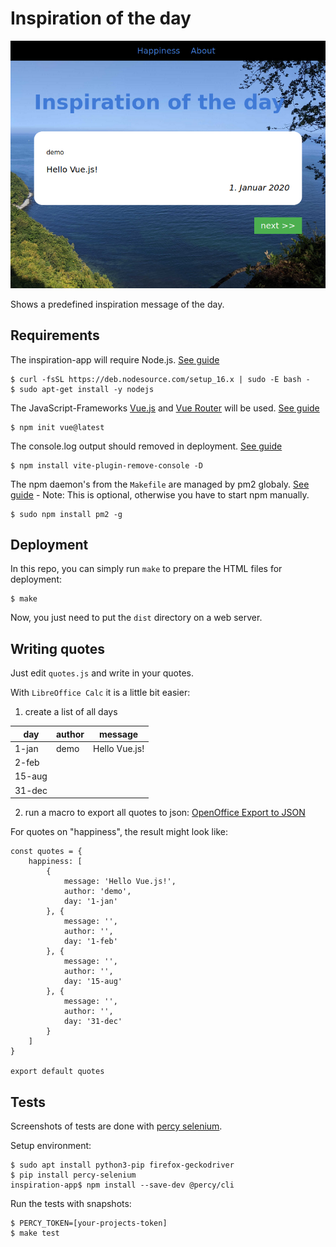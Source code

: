 # Inspiration of the day

![screenshot](res/screen_demo.png)

Shows a predefined inspiration message of the day.

## Requirements

The inspiration-app will require Node.js. [See guide](https://github.com/nodesource/distributions#debinstall)

	$ curl -fsSL https://deb.nodesource.com/setup_16.x | sudo -E bash -
	$ sudo apt-get install -y nodejs

The JavaScript-Frameworks [Vue.js](https://vuejs.org/) and [Vue Router](https://router.vuejs.org/)
will be used. [See guide](https://vuejs.org/guide/quick-start.html#with-build-tools)

	$ npm init vue@latest

The console.log output should removed in deployment. [See guide](https://reactjsexample.com/a-vite-plugin-that-deletes-console-log-in-the-production-environment)

	$ npm install vite-plugin-remove-console -D

The npm daemon's from the `Makefile` are managed by pm2 globaly. [See guide](https://medium.com/idomongodb/how-to-npm-run-start-at-the-background-%EF%B8%8F-64ddda7c1f1) - Note: This is optional, otherwise you have to start npm manually.

	$ sudo npm install pm2 -g

## Deployment

In this repo, you can simply run `make` to prepare the HTML files for deployment:

	$ make

Now, you just need to put the `dist` directory on a web server.

## Writing quotes

Just edit `quotes.js` and write in your quotes.

With `LibreOffice Calc` it is a little bit easier:

1. create a list of all days

day | author | message
-- | -- | --
1-jan | demo | Hello Vue.js!
2-feb | |
15-aug | |
31-dec | |

2. run a macro to export all quotes to json: [OpenOffice Export to JSON](https://gist.github.com/aaronhoogstraten/49b9c0f5e4ac705ebe51)

For quotes on "happiness", the result might look like:

```
const quotes = {
    happiness: [
        {
            message: 'Hello Vue.js!',
            author: 'demo',
            day: '1-jan'
        }, {
            message: '',
            author: '',
            day: '1-feb'
        }, {
            message: '',
            author: '',
            day: '15-aug'
        }, {
            message: '',
            author: '',
            day: '31-dec'
        }
    ]
}

export default quotes
```

## Tests

Screenshots of tests are done with [percy selenium](https://docs.percy.io/docs/python-selenium).

Setup environment:

	$ sudo apt install python3-pip firefox-geckodriver
	$ pip install percy-selenium
	inspiration-app$ npm install --save-dev @percy/cli

Run the tests with snapshots:

	$ PERCY_TOKEN=[your-projects-token]
	$ make test
